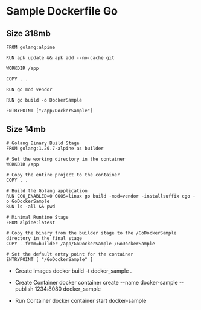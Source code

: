 # Sample Dockerfile Go


## Size 318mb

```
FROM golang:alpine

RUN apk update && apk add --no-cache git

WORKDIR /app

COPY . .

RUN go mod vendor

RUN go build -o DockerSample

ENTRYPOINT ["/app/DockerSample"]

```

## Size 14mb

```
# Golang Binary Build Stage
FROM golang:1.20.7-alpine as builder

# Set the working directory in the container
WORKDIR /app

# Copy the entire project to the container
COPY . .

# Build the Golang application
RUN CGO_ENABLED=0 GOOS=linux go build -mod=vendor -installsuffix cgo -o GoDockerSample
RUN ls -all && pwd

# Minimal Runtime Stage
FROM alpine:latest

# Copy the binary from the builder stage to the /GoDockerSample directory in the final stage
COPY --from=builder /app/GoDockerSample /GoDockerSample

# Set the default entry point for the container
ENTRYPOINT [ "/GoDockerSample" ]

```

- Create Images
docker build -t docker_sample .

- Create Container
docker container create --name docker-sample --publish 1234:8080 docker_sample

- Run Container
docker container start docker-sample